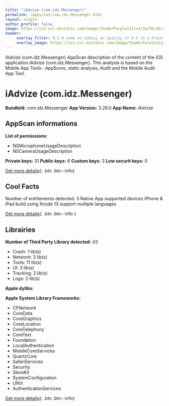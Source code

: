 ```yaml
---
title: "iAdvize (com.idz.Messenger)"
permalink: /apps/ios/com.idz.Messenger.html
layout: single
author_profile: false
image: https://is1-ssl.mzstatic.com/image/thumb/Purple112/v4/2a/5b/d2/2a5bd2c6-c6a1-aeb1-7a94-a77e268aa4e8/AppIcon-0-1x_U007emarketing-0-7-0-85-220.png/512x512bb.jpg
header: 
     overlay_filter: 0.5 # same as adding an opacity of 0.5 to a black background
     overlay_image: https://is1-ssl.mzstatic.com/image/thumb/Purple112/v4/2a/5b/d2/2a5bd2c6-c6a1-aeb1-7a94-a77e268aa4e8/AppIcon-0-1x_U007emarketing-0-7-0-85-220.png/512x512bb.jpg
---
```

iAdvize (com.idz.Messenger) AppScan description of the content of the iOS application iAdvize (com.idz.Messenger). This analysis is based on the Mobile App Tools : AppScore, static analysis, Audit and the Mobile Audit App Tool.

# iAdvize (com.idz.Messenger)

**BundleId:** com.idz.Messenger
**App Version:** 3.29.0
**App Name:** iAdvize


## AppScan informations 

**List of permissions:** 
- NSMicrophoneUsageDescription
- NSCameraUsageDescription
  
  
**Private keys:** 31
**Public keys:** 6
**Custom keys:** 3
**Low securit keys:** 0
  
[Get more details](/pricing.html){: .btn .btn--info}

## Cool Facts

Number of entitlements detected: 3
Native App
supported devices iPhone & iPad
build using Xcode 13
support multiple languages
  
[Get more details](/pricing.html){: .btn .btn--info }

## Librairies 
**Number of Third Party Library detected:** 43
- Crash: 1 lib(s)
- Network: 3 lib(s)
- Tools: 11 lib(s)
- UI: 3 lib(s)
- Tracking: 2 lib(s)
- Logs: 2 lib(s)


**Apple dylibs:**


**Apple System Library Frameworks:**
- CFNetwork
- CoreData
- CoreGraphics
- CoreLocation
- CoreTelephony
- CoreText
- Foundation
- LocalAuthentication
- MobileCoreServices
- QuartzCore
- SafariServices
- Security
- StoreKit
- SystemConfiguration
- UIKit
- AuthenticationServices


  
[Get more details](/pricing.html){: .btn .btn--info}

